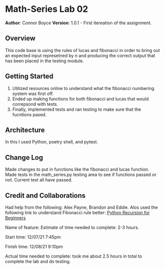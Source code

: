# Math-Series Lab 02

**Author**: Connor Boyce
**Version**: 1.0.1 - First itereation of the assignment.

## Overview
This code base is using the rules of lucas and fibonacci in order to bring out an expected input represetned by n and producing the correct output that has been placed in the testing module. 

## Getting Started
1. Utilized resources online to understand what the fibonacci numbering system was first off.
2. Ended up making functions for both fibonacci and lucas that would correpsond with tests.
3. Finally, implemented tests and ran testing to make sure that the fucntions pased.

## Architecture
In this I used Python, poetry shell, and pytest.

## Change Log
Made changes to put in functions like the fibonacci and lucas function. Made tests in the math_series.py testing area to see if functions passed or not. Current test all have passed.

## Credit and Collaborations
Had help from the following: Alex Payne, Brandon and Eddie. Alos used the following link to understand Fibonacci rule better: [Python Recursion for Beginners](https://www.youtube.com/watch?v=A3VQmxoWLHY)

Name of feature:
Estimate of time needed to complete: 2-3 hours.

Start time: 12/07/21 7:45pm

Finish time: 12/08/21 9:10pm

Actual time needed to complete: took me about 2.5 hours in total to complete the lab and do testing.
